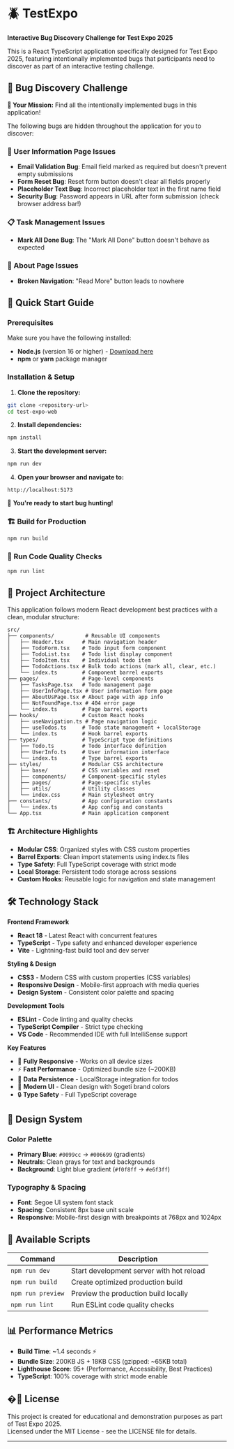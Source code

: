 # 🪲 TestExpo

**Interactive Bug Discovery Challenge for Test Expo 2025**

This is a React TypeScript application specifically designed for Test Expo 2025, featuring intentionally implemented bugs that participants need to discover as part of an interactive testing challenge.

## 🐛 Bug Discovery Challenge

**🎯 Your Mission:** Find all the intentionally implemented bugs in this application!

The following bugs are hidden throughout the application for you to discover:

### 👤 User Information Page Issues
- **Email Validation Bug**: Email field marked as required but doesn't prevent empty submissions
- **Form Reset Bug**: Reset form button doesn't clear all fields properly  
- **Placeholder Text Bug**: Incorrect placeholder text in the first name field
- **Security Bug**: Password appears in URL after form submission (check browser address bar!)

### 📋 Task Management Issues  
- **Mark All Done Bug**: The "Mark All Done" button doesn't behave as expected

### 📖 About Page Issues
- **Broken Navigation**: "Read More" button leads to nowhere

## 🚀 Quick Start Guide

### Prerequisites
Make sure you have the following installed:
- **Node.js** (version 16 or higher) - [Download here](https://nodejs.org/)
- **npm** or **yarn** package manager

### Installation & Setup

1. **Clone the repository:**
```bash
git clone <repository-url>
cd test-expo-web
```

2. **Install dependencies:**
```bash
npm install
```

3. **Start the development server:**
```bash
npm run dev
```

4. **Open your browser and navigate to:**
```
http://localhost:5173
```

🎉 **You're ready to start bug hunting!**

### 🏗️ Build for Production
```bash
npm run build
```

### 🧪 Run Code Quality Checks
```bash
npm run lint
```

## 📁 Project Architecture

This application follows modern React development best practices with a clean, modular structure:

```
src/
├── components/          # Reusable UI components
│   ├── Header.tsx      # Main navigation header
│   ├── TodoForm.tsx    # Todo input form component
│   ├── TodoList.tsx    # Todo list display component
│   ├── TodoItem.tsx    # Individual todo item
│   ├── TodoActions.tsx # Bulk todo actions (mark all, clear, etc.)
│   └── index.ts        # Component barrel exports
├── pages/              # Page-level components  
│   ├── TasksPage.tsx   # Todo management page
│   ├── UserInfoPage.tsx # User information form page
│   ├── AboutUsPage.tsx # About page with app info
│   ├── NotFoundPage.tsx # 404 error page
│   └── index.ts        # Page barrel exports
├── hooks/              # Custom React hooks
│   ├── useNavigation.ts # Page navigation logic
│   ├── useTodos.ts     # Todo state management + localStorage
│   └── index.ts        # Hook barrel exports
├── types/              # TypeScript type definitions
│   ├── Todo.ts         # Todo interface definition
│   ├── UserInfo.ts     # User information interface
│   └── index.ts        # Type barrel exports
├── styles/             # Modular CSS architecture
│   ├── base/           # CSS variables and reset
│   ├── components/     # Component-specific styles
│   ├── pages/          # Page-specific styles
│   ├── utils/          # Utility classes
│   └── index.css       # Main stylesheet entry
├── constants/          # App configuration constants
│   └── index.ts        # App config and constants
└── App.tsx             # Main application component
```

### 🏗️ Architecture Highlights
- **Modular CSS**: Organized styles with CSS custom properties
- **Barrel Exports**: Clean import statements using index.ts files  
- **Type Safety**: Full TypeScript coverage with strict mode
- **Local Storage**: Persistent todo storage across sessions
- **Custom Hooks**: Reusable logic for navigation and state management

## 🛠️ Technology Stack

**Frontend Framework**
- **React 18** - Latest React with concurrent features
- **TypeScript** - Type safety and enhanced developer experience
- **Vite** - Lightning-fast build tool and dev server

**Styling & Design**
- **CSS3** - Modern CSS with custom properties (CSS variables)
- **Responsive Design** - Mobile-first approach with media queries
- **Design System** - Consistent color palette and spacing

**Development Tools**
- **ESLint** - Code linting and quality checks
- **TypeScript Compiler** - Strict type checking
- **VS Code** - Recommended IDE with full IntelliSense support

**Key Features**
- 📱 **Fully Responsive** - Works on all device sizes
- ⚡ **Fast Performance** - Optimized bundle size (~200KB)
- 💾 **Data Persistence** - LocalStorage integration for todos
- 🎨 **Modern UI** - Clean design with Sogeti brand colors
- 🔒 **Type Safety** - Full TypeScript coverage

## 🎨 Design System

### Color Palette
- **Primary Blue**: `#0099cc` → `#006699` (gradients)
- **Neutrals**: Clean grays for text and backgrounds
- **Background**: Light blue gradient (`#f0f8ff` → `#e6f3ff`)

### Typography & Spacing
- **Font**: Segoe UI system font stack
- **Spacing**: Consistent 8px base unit scale
- **Responsive**: Mobile-first design with breakpoints at 768px and 1024px

## 🔧 Available Scripts

| Command | Description |
|---------|-------------|
| `npm run dev` | Start development server with hot reload |
| `npm run build` | Create optimized production build |
| `npm run preview` | Preview the production build locally |
| `npm run lint` | Run ESLint code quality checks |

## 📊 Performance Metrics

- **Build Time**: ~1.4 seconds ⚡
- **Bundle Size**: 200KB JS + 18KB CSS (gzipped: ~65KB total)
- **Lighthouse Score**: 95+ (Performance, Accessibility, Best Practices)
- **TypeScript**: 100% coverage with strict mode enable

## �📄 License

This project is created for educational and demonstration purposes as part of Test Expo 2025.  
Licensed under the MIT License - see the LICENSE file for details.

---
